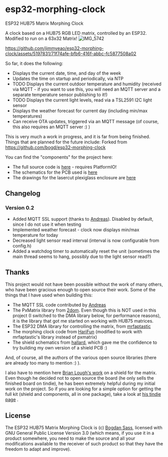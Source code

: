 # esp32-morphing-clock
ESP32 HUB75 Matrix Morphing Clock

A clock based on a HUB75 RGB LED matrix, controlled by an ESP32.
Modified to run on a 63x32 Matrix!
![IMG_5742](https://github.com/jimmyeao/esp32-morphing-clock/assets/5197831/b3ed19ec-da13-48d7-839f-38b37a54365d)


https://github.com/jimmyeao/esp32-morphing-clock/assets/5197831/71f74afe-bfb6-416f-abbc-fc5877508a02



So far, it does the following:
* Displays the current date, time, and day of the week
* Updates the time on startup and periodically, via NTP
* TODO Displays the current outdoor temperature and humidity (received via MQTT - if you want to use this, you will need an MQTT server and a separate temperature sensor publishing to it!)
* TODO Displays the current light levels, read via a TSL2591 I2C light sensor
* Displays the weather forecast for current day (including min/max temperatures)
* Can receive OTA updates, triggered via an MQTT message (of course, this also requires an MQTT server :) )

This is very much a work in progress, and it is far from being finished. Things that are planned for the future include:
Forked from https://github.com/bogd/esp32-morphing-clock 

You can find the "components" for the project here:
* The full source code is [here](code/)  - requires PlatformIO!
* The schematics for the PCB used is [here](pcb/)
* The drawings for the lasercut plexiglass enclosure are [here](case/)

## Changelog

### Version 0.2
* Added MQTT SSL support (thanks to [Andreas](https://github.com/lefty01)). Disabled by default, since I do not use it when testing
* Implemented weather forecast - clock now displays min/max temperature for today
* Decreased light sensor read interval (interval is now configurable from config.h)
* Added a watchdog timer to automatically reset the unit (sometimes the main thread seems to hang, possibly due to the light sensor read?)

## Thanks

This project would not have been possible without the work of many others, who have been gracious enough to open source their work. Some of the things that I have used when building this:
* The MQTT SSL code contributed by [Andreas](https://github.com/lefty01)
* The PxMatrix library from [2dom](https://github.com/2dom/PxMatrix). Even though this is NOT used in this project (I switched to the DMA library below, for performance reasons), it is the library that got me started on working with HUB75 matrices.
* The ESP32 DMA library for controlling the matrix, from [mrfaptastic](https://github.com/mrfaptastic/ESP32-HUB75-MatrixPanel-I2S-DMA)
* The morphing clock code from [HariFun](https://www.instructables.com/Morphing-Digital-Clock/) (modified to work with mrfaptastic's library instead of pxmatrix)
* The shield schematics from [hallard](https://github.com/hallard/WeMos-Matrix-Shield-DMA), which gave me the confidence to try building my own version of a shield PCB :)

And, of course, all the authors of the various open source libraries (there are already too many to mention :) ).

I also have to mention here [Brian Lough's work](https://www.tindie.com/products/brianlough/esp32-i2s-matrix-shield/) on a shield for the matrix. Even though he decided not to open source the board (he only sells the finished board on tindie), he has been extremely helpful during my initial work on the project. So if you are looking for a simple option for getting the full kit (shield and components, all in one package), take a look at [his tindie page](https://www.tindie.com/products/brianlough/esp32-matrix-shield-mini-32/) .

## License

The ESP32 HUB75 Matrix Morphing Clock is (c) [Bogdan Sass](https://github.com/bogd), licensed with GNU General Public License Version 3.0 (which means, if you use it in a product somewhere, you need to make the source and all your modifications available to the receiver of such product so that they have the freedom to adapt and improve).
